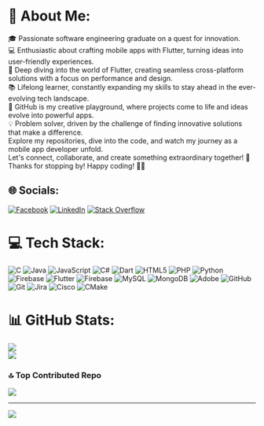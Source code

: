 # 💫 About Me:
🎓 Passionate software engineering graduate on a quest for innovation.<br>💻 Enthusiastic about crafting mobile apps with Flutter, turning ideas into user-friendly experiences.<br>📱 Deep diving into the world of Flutter, creating seamless cross-platform solutions with a focus on performance and design.<br>📚 Lifelong learner, constantly expanding my skills to stay ahead in the ever-evolving tech landscape.<br>🚀 GitHub is my creative playground, where projects come to life and ideas evolve into powerful apps.<br>💡 Problem solver, driven by the challenge of finding innovative solutions that make a difference.<br>Explore my repositories, dive into the code, and watch my journey as a mobile app developer unfold.<br>Let's connect, collaborate, and create something extraordinary together! 🌟<br>Thanks for stopping by! Happy coding! 🚀✨<br>


## 🌐 Socials:
[![Facebook](https://img.shields.io/badge/Facebook-%231877F2.svg?logo=Facebook&logoColor=white)](https://facebook.com/https://www.facebook.com/profile.php?id=100028291184945&mibextid=LQQJ4d) [![LinkedIn](https://img.shields.io/badge/LinkedIn-%230077B5.svg?logo=linkedin&logoColor=white)](https://linkedin.com/in/www.linkedin.com/in/zeeshan-ahmad-46795620a) [![Stack Overflow](https://img.shields.io/badge/-Stackoverflow-FE7A16?logo=stack-overflow&logoColor=white)](https://stackoverflow.com/users/https://stackoverflow.com/users/22929368/zeeshan-ahmad) 

# 💻 Tech Stack:
![C](https://img.shields.io/badge/c-%2300599C.svg?style=for-the-badge&logo=c&logoColor=white) ![Java](https://img.shields.io/badge/java-%23ED8B00.svg?style=for-the-badge&logo=openjdk&logoColor=white) ![JavaScript](https://img.shields.io/badge/javascript-%23323330.svg?style=for-the-badge&logo=javascript&logoColor=%23F7DF1E) ![C#](https://img.shields.io/badge/c%23-%23239120.svg?style=for-the-badge&logo=csharp&logoColor=white) ![Dart](https://img.shields.io/badge/dart-%230175C2.svg?style=for-the-badge&logo=dart&logoColor=white) ![HTML5](https://img.shields.io/badge/html5-%23E34F26.svg?style=for-the-badge&logo=html5&logoColor=white) ![PHP](https://img.shields.io/badge/php-%23777BB4.svg?style=for-the-badge&logo=php&logoColor=white) ![Python](https://img.shields.io/badge/python-3670A0?style=for-the-badge&logo=python&logoColor=ffdd54) ![Firebase](https://img.shields.io/badge/firebase-%23039BE5.svg?style=for-the-badge&logo=firebase) ![Flutter](https://img.shields.io/badge/Flutter-%2302569B.svg?style=for-the-badge&logo=Flutter&logoColor=white) ![Firebase](https://img.shields.io/badge/firebase-a08021?style=for-the-badge&logo=firebase&logoColor=ffcd34) ![MySQL](https://img.shields.io/badge/mysql-4479A1.svg?style=for-the-badge&logo=mysql&logoColor=white) ![MongoDB](https://img.shields.io/badge/MongoDB-%234ea94b.svg?style=for-the-badge&logo=mongodb&logoColor=white) ![Adobe](https://img.shields.io/badge/adobe-%23FF0000.svg?style=for-the-badge&logo=adobe&logoColor=white) ![GitHub](https://img.shields.io/badge/github-%23121011.svg?style=for-the-badge&logo=github&logoColor=white) ![Git](https://img.shields.io/badge/git-%23F05033.svg?style=for-the-badge&logo=git&logoColor=white) ![Jira](https://img.shields.io/badge/jira-%230A0FFF.svg?style=for-the-badge&logo=jira&logoColor=white) ![Cisco](https://img.shields.io/badge/cisco-%23049fd9.svg?style=for-the-badge&logo=cisco&logoColor=black) ![CMake](https://img.shields.io/badge/CMake-%23008FBA.svg?style=for-the-badge&logo=cmake&logoColor=white)
# 📊 GitHub Stats:
![](https://github-readme-stats.vercel.app/api?username=ShnAhmad&theme=ocean_dark&hide_border=false&include_all_commits=true&count_private=true)<br/>
![](https://github-readme-stats.vercel.app/api/top-langs/?username=ShnAhmad&theme=ocean_dark&hide_border=false&include_all_commits=true&count_private=true&layout=compact)

### 🔝 Top Contributed Repo
![](https://github-contributor-stats.vercel.app/api?username=ShnAhmad&limit=5&theme=ambient_gradient&combine_all_yearly_contributions=true)

---
[![](https://visitcount.itsvg.in/api?id=ShnAhmad&icon=0&color=4)](https://visitcount.itsvg.in)

<!-- Proudly created with GPRM ( https://gprm.itsvg.in ) -->
